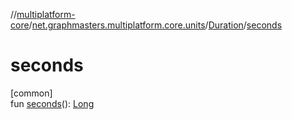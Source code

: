 //[multiplatform-core](../../../index.md)/[net.graphmasters.multiplatform.core.units](../index.md)/[Duration](index.md)/[seconds](seconds.md)

# seconds

[common]\
fun [seconds](seconds.md)(): [Long](https://kotlinlang.org/api/latest/jvm/stdlib/kotlin/-long/index.html)
